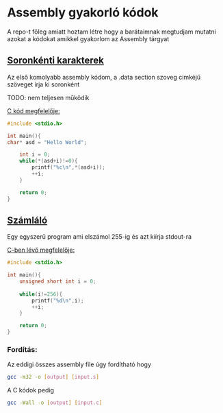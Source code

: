 # Assembly gyakorló kódok

A repo-t főleg amiatt hoztam létre hogy a barátaimnak megtudjam mutatni azokat a kódokat amikkel gyakorlom az Assembly tárgyat

## [Soronkénti karakterek](./src/char_by_line.s)
Az első komolyabb assembly kódom, a .data section szoveg cimkéjű szöveget írja ki soronként

TODO: nem teljesen működik

[ C kód megfelelője:](./src/char_by_line.c)
```C
#include <stdio.h>

int main(){
char* asd = "Hello World";

    int i = 0;
    while(*(asd+i)!=0){
        printf("%c\n",*(asd+i));
        ++i;
    }

    return 0;
}
```

## [Számláló](./src/counter.s)
Egy egyszerű program ami elszámol 255-ig és azt kiírja stdout-ra

[C-ben lévő megfelelője:](./src/counter.c)
```c
#include <stdio.h>

int main(){
    unsigned short int i = 0;
    
    while(i!=256){
        printf("%d\n",i);
        ++i;
    }

    return 0;
}

```

### Fordítás:
Az eddigi összes assembly file úgy fordítható hogy
```bash
gcc -m32 -o [output] [input.s]
```

A C kódok pedig
```bash
gcc -Wall -o [output] [input.c]
```